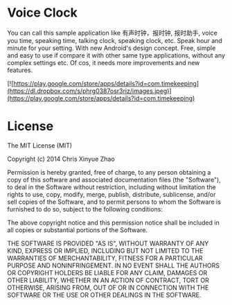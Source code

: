 Voice Clock
======

You can call this sample application like 有声时钟，报时钟, 报时助手, voice you time, speaking time,  talking clock, speaking clock, etc.
Speak hour and minute for your setting.
With new Android's design concept.
Free, simple and easy to use if compare it with other same type applications, without any complex settings etc.
Of cos, it needs more improvements and new features.

[![https://play.google.com/store/apps/details?id=com.timekeeping](https://dl.dropbox.com/s/phrg0387osr3riz/images.jpeg)](https://play.google.com/store/apps/details?id=com.timekeeping)

License
======

The MIT License (MIT)

Copyright (c) 2014 Chris Xinyue Zhao

Permission is hereby granted, free of charge, to any person obtaining a copy
of this software and associated documentation files (the "Software"), to deal
in the Software without restriction, including without limitation the rights
to use, copy, modify, merge, publish, distribute, sublicense, and/or sell
copies of the Software, and to permit persons to whom the Software is
furnished to do so, subject to the following conditions:

The above copyright notice and this permission notice shall be included in all
copies or substantial portions of the Software.

THE SOFTWARE IS PROVIDED "AS IS", WITHOUT WARRANTY OF ANY KIND, EXPRESS OR
IMPLIED, INCLUDING BUT NOT LIMITED TO THE WARRANTIES OF MERCHANTABILITY,
FITNESS FOR A PARTICULAR PURPOSE AND NONINFRINGEMENT. IN NO EVENT SHALL THE
AUTHORS OR COPYRIGHT HOLDERS BE LIABLE FOR ANY CLAIM, DAMAGES OR OTHER
LIABILITY, WHETHER IN AN ACTION OF CONTRACT, TORT OR OTHERWISE, ARISING FROM,
OUT OF OR IN CONNECTION WITH THE SOFTWARE OR THE USE OR OTHER DEALINGS IN THE
SOFTWARE.


 





